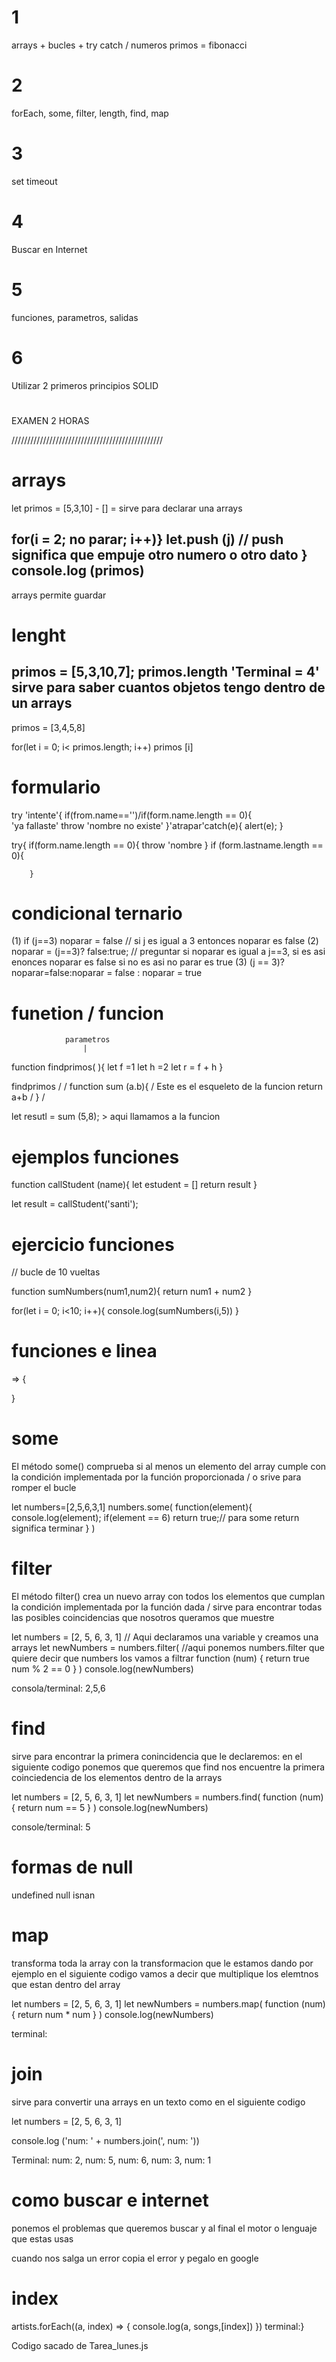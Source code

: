 # 1 
arrays + bucles + try catch / numeros primos = fibonacci
# 2 
forEach, some, filter, length, find, map 
# 3 
set timeout 
# 4
Buscar en Internet 
# 5 
funciones, parametros, salidas
# 6 
Utilizar 2 primeros principios SOLID
#
EXAMEN 2 HORAS

////////////////////////////////////////////////

# arrays
let primos = [5,3,10] - [] = sirve para declarar una arrays 

for(i = 2; no parar; i++)}
let.push (j) // push significa que empuje otro numero o otro dato 
}
console.log (primos)
-------------------------------
arrays permite guardar 

# lenght 
primos = [5,3,10,7];
primos.length
'Terminal = 4'
sirve para saber cuantos objetos tengo dentro de un arrays
-----------------------
primos = [3,4,5,8]

for(let i = 0; i< primos.length; i++)
primos [i]

# formulario
try 'intente'{
    if(from.name=='')/if(form.name.length == 0){      
'ya fallaste' throw 'nombre no existe' 
}'atrapar'catch(e){
alert(e);
}

try{
    if(form.name.length == 0){
        throw 'nombre
        }
        if (form.lastname.length == 0){

        }


# condicional ternario
(1)
if (j==3) noparar = false // si j es igual a 3 entonces noparar es false
(2)
noparar = (j==3)? false:true; // preguntar si noparar es igual a j==3, si es asi enonces noparar es false si no es asi no parar es true 
(3)
(j == 3)? noparar=false:noparar = false : noparar = true 


# funetion / funcion 
                parametros
                    |
function findprimos( ){
    let f =1
    let h =2
    let r = f + h 
}

findprimos           /
                     /
function sum (a.b){  /  Este es el esqueleto de la funcion 
    return a+b       /
}                    /

let resutl = sum (5,8); > aqui llamamos a la funcion

# ejemplos funciones
function callStudent (name){
    let estudent = []
    return result
}

let result = callStudent('santi');

# ejercicio funciones 
// bucle de 10 vueltas

function sumNumbers(num1,num2){
    return num1 + num2
}

for(let i = 0; i<10; i++){
    console.log(sumNumbers(i,5))
}

# funciones e linea 
=> {

}


# some 
El método some() comprueba si al menos un elemento del array cumple con la condición implementada por la función proporcionada / o srive para romper el bucle

let numbers=[2,5,6,3,1]
numbers.some(
    function(element){
        console.log(element);
        if(element == 6)
            return true;// para some return significa terminar
    }
)

# filter
El método filter() crea un nuevo array con todos los elementos que cumplan la condición implementada por la función dada / sirve para encontrar todas las posibles coincidencias que nosotros queramos que muestre

let numbers = [2, 5, 6, 3, 1]     // Aqui declaramos una variable y creamos una arrays 
let newNumbers = numbers.filter( //aqui ponemos numbers.filter que quiere decir que numbers los vamos a filtrar
    function (num) {
        return true  num % 2 == 0
    }
)
console.log(newNumbers)

consola/terminal:
2,5,6

# find
sirve para encontrar la primera conincidencia que le declaremos: en el siguiente codigo ponemos que queremos que find nos encuentre la primera coinciedencia de los elementos dentro de la arrays 

let numbers = [2, 5, 6, 3, 1]
let newNumbers = numbers.find(
    function (num) {
        return num == 5
    }
)
console.log(newNumbers)

console/terminal:
5

# formas de null
undefined
null
isnan

# map
transforma toda la array con la transformacion que le estamos dando por ejemplo en el siguiente codigo vamos a decir que multiplique los elemtnos que estan dentro del array

let numbers = [2, 5, 6, 3, 1]
let newNumbers = numbers.map(
    function (num) {
        return num * num
    }
)
console.log(newNumbers)

terminal:


# join
sirve para convertir una arrays en un texto como en el siguiente codigo 

let numbers = [2, 5, 6, 3, 1]

console.log ('num: ' + numbers.join(', num: '))

Terminal:
num: 2, num: 5, num: 6, num: 3, num: 1

# como buscar e internet 

ponemos el problemas que queremos buscar y al final el motor o lenguaje que estas usas 

cuando nos salga un error copia el error y pegalo en google

# index 
artists.forEach((a, index) => { 
console.log(a, songs,[index])
})
terminal:}


Codigo sacado de Tarea_lunes.js
